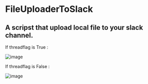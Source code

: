 # FileUploaderToSlack

## A scripst that upload local file to your slack channel. 

If threadflag is True :

![image](https://github.com/user-attachments/assets/33f9a1b7-6d9f-4369-a356-e99c2ef4574c)

If threadflag is False : 

![image](https://github.com/user-attachments/assets/8c5708b3-7be4-447b-a3ab-d6664b519617)
